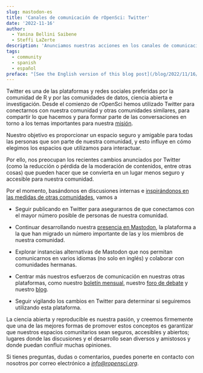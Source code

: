 ```yaml
---
slug: mastodon-es
title: 'Canales de comunicación de rOpenSci: Twitter'
date: '2022-11-16'
author: 
  - Yanina Bellini Saibene
  - Steffi LaZerte
description: 'Anunciamos nuestras acciones en los canales de comunicación de rOpenSci como alternativas a Twitter.'
tags:
  - community
  - spanish
  - español
preface: "[See the English version of this blog post](/blog/2022/11/16/mastodon-en)"
---
```


Twitter es una de las plataformas y redes sociales preferidas por la comunidad de R y por las comunidades de datos, ciencia abierta e investigación. Desde el comienzo de rOpenSci hemos utilizado Twitter para conectarnos con nuestra comunidad y otras comunidades similares, para compartir lo que hacemos y para formar parte de las conversaciones en torno a los temas importantes para nuestra [misión](/about/).

Nuestro objetivo es proporcionar un espacio seguro y amigable para todas las personas que son parte de nuestra comunidad, y esto influye en cómo elegimos los espacios que utilizamos para interactuar.

Por ello, nos preocupan los recientes cambios anunciados por Twitter (como la reducción o pérdida de la moderación de contenidos, entre otras cosas) que pueden hacer que se convierta en un lugar menos seguro y accesible para nuestra comunidad.

Por el momento, basándonos en discusiones internas e [inspirándonos en las medidas de otras comunidades](https://carpentries.org/blog/2022/11/community-statement-twitter/), vamos a

* Seguir publicando en Twitter para asegurarnos de que conectamos con el mayor número posible de personas de nuestra comunidad.

* Continuar desarrollando nuestra [presencia en Mastodon](https://hachyderm.io/@rOpenSci), la plataforma a la que han migrado un número importante de las y los miembros de nuestra comunidad.  

* Explorar instancias alternativas de Mastodon que nos permitan comunicarnos en varios idiomas (no solo en inglés) y colaborar con comunidades hermanas.

* Centrar más nuestros esfuerzos de comunicación en nuestras otras plataformas, como nuestro [boletín mensual](/news), nuestro [foro de debate](https://discuss.ropensci.org) y nuestro [blog](/blog).

* Seguir vigilando los cambios en Twitter para determinar si seguiremos utilizando esta plataforma.

La ciencia abierta y reproducible es nuestra pasión, y creemos firmemente que una de las mejores formas de promover estos conceptos es garantizar que nuestros espacios comunitarios sean seguros, accesibles y abiertos; lugares donde las discusiones y el desarrollo sean diversos y amistosos y donde puedan confluir muchas opiniones.

Si tienes preguntas, dudas o comentarios, puedes ponerte en contacto con nosotros por correo electrónico a _<info@ropensci.org>_.

